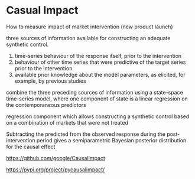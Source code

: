 
# Casual Impact

How to measure impact of market intervention (new product launch)

three sources of information available for constructing an adequate synthetic control.
1. time-series behaviour of the response itself, prior to the intervention
2. behaviour of other time series that were predictive of the target series prior to the intervention
3. available prior knowledge about the model parameters, as elicited, for example, by previous studies

combine the three preceding sources of information using a state-space time-series model, where one component of state is a linear regression on the contemporaneous predictors

regression component which allows constructing a synthetic control based on a combination of markets that were not treated

Subtracting the predicted from the observed response during the post-intervention period gives a semiparametric Bayesian posterior distribution for the causal effect

https://github.com/google/CausalImpact


https://pypi.org/project/pycausalimpact/


